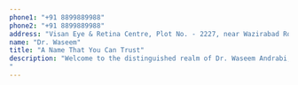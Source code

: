 ```yaml
---
phone1: "+91 8899889988"
phone2: "+91 8899889988"
address: "Visan Eye & Retina Centre, Plot No. - 2227, near Wazirabad Road, Wazirabad, Sector 57, Gurugram, Haryana 122011"
name: "Dr. Waseem"
title: "A Name That You Can Trust"
description: "Welcome to the distinguished realm of Dr. Waseem Andrabi, a renowned figure in the domain of reproductive biology and embryology. With a decade of profound experience, Dr. Andrabi stands as a beacon of expertise, both nationally and internationally, in the field of assisted reproductive technologies.
"
---
```

